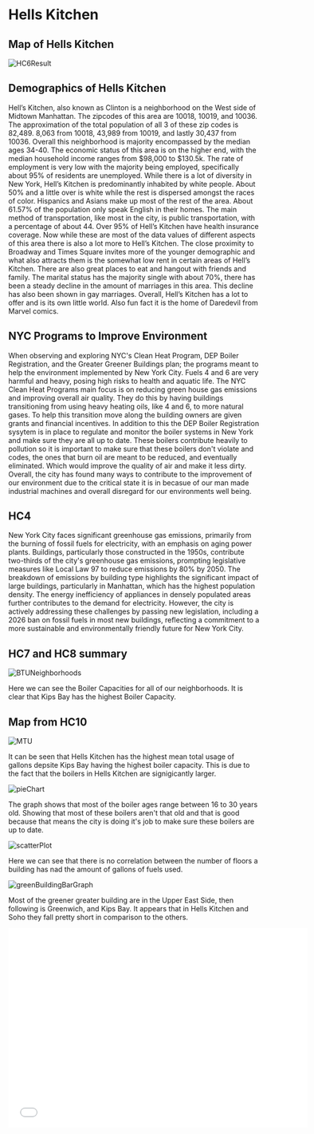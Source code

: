 # Hells Kitchen

## Map of Hells Kitchen
![HC6Result](https://github.com/axm92/HellsKitchen1.github.io/assets/148747458/45577d5d-7e41-4f0a-a296-687918874f37)

## Demographics of Hells Kitchen
Hell’s Kitchen, also known as Clinton is a neighborhood on the West side of Midtown Manhattan. The zipcodes of this area are 10018, 10019, and 10036. The approximation of the total population of all 3 of these zip codes is 82,489. 8,063 from 10018, 43,989 from 10019, and lastly 30,437 from 10036. Overall this neighborhood is majority encompassed by the median ages 34-40. The economic status of this area is on the higher end, with the median household income ranges from $98,000 to $130.5k. The rate of employment is very low with the majority being employed, specifically about 95% of residents are unemployed. While there is a lot of diversity in New York, Hell’s Kitchen is predominantly inhabited by white people. About 50%  and a little over is white while the rest is dispersed amongst the races of color. Hispanics and Asians make up most of the rest of the area. About 61.57% of the population only speak English in their homes. The main method of transportation, like most in the city, is public transportation, with a percentage of about 44. Over 95% of Hell’s Kitchen have health insurance coverage. Now while these are most of the data values of different aspects of this area there is also a lot more to Hell’s Kitchen. The close proximity to Broadway and Times Square invites more of the younger demographic and what also attracts them is the somewhat low rent in certain areas of Hell’s Kitchen. There are also great places to eat and hangout with friends and family. The marital status has the majority single with about 70%, there has been a steady decline in the amount of marriages in this area. This decline has also been shown in gay marriages. Overall, Hell’s Kitchen has a lot to offer and is its own little world. Also fun fact it is the home of Daredevil from Marvel comics.  

## NYC Programs to Improve Environment
When observing and exploring NYC's Clean Heat Program, DEP Boiler Registration, and the Greater Greener Buildings plan; the programs meant to help the environment implemented by New York City. Fuels 4 and 6 are very harmful and heavy, posing high risks to health and aquatic life. The NYC Clean Heat Programs main focus is on reducing green house gas emissions and improving overall air quality. They do this by having buildings transitioning from using heavy heating oils, like 4 and 6, to more natural gases. To help this transition move along the building owners are given grants and financial incentives. In addition to this the DEP Boiler Registration sysytem is in place to regulate and monitor the boiler systems in New York and make sure they are all up to date. These boilers contribute heavily to pollution so it is important to make sure that these boilers don't violate and codes, the ones that burn oil are meant to be reduced, and eventually eliminated. Which would improve the quality of air and make it less dirty. Overall, the city has found many ways to contribute to the improvement of our environment due to the critical state it is in becasue of our man made industrial machines and overall disregard for our environments well being.

## HC4
New York City faces significant greenhouse gas emissions, primarily from the burning of fossil fuels for electricity, with an emphasis on aging power plants. Buildings, particularly those constructed in the 1950s, contribute two-thirds of the city's greenhouse gas emissions, prompting legislative measures like Local Law 97 to reduce emissions by 80% by 2050. The breakdown of emissions by building type highlights the significant impact of large buildings, particularly in Manhattan, which has the highest population density. The energy inefficiency of appliances in densely populated areas further contributes to the demand for electricity. However, the city is actively addressing these challenges by passing new legislation, including a 2026 ban on fossil fuels in most new buildings, reflecting a commitment to a more sustainable and environmentally friendly future for New York City.

## HC7 and HC8 summary
![BTUNeighborhoods](https://github.com/axm92/HellsKitchen1.github.io/assets/148747458/bd0329d1-e1b1-473b-973e-50d208c2f2d0)

Here we can see the Boiler Capacities for all of our neighborhoods. It is clear that Kips Bay has the highest Boiler Capacity. 
## Map from HC10
![MTU](https://github.com/axm92/HellsKitchen1.github.io/assets/148747458/ddd9ea57-c546-464f-a7b0-de0e963fcc2d)

It can be seen that Hells Kitchen has the highest mean total usage of gallons depsite Kips Bay having the highest boiler capacity. This is due to the fact that the boilers in Hells Kitchen are signigicantly larger.

![pieChart](https://github.com/axm92/HellsKitchen1.github.io/assets/148747458/ae0e6134-c07a-4ada-9b61-ffc1540a6a6f)

The graph shows that most of the boiler ages range between 16 to 30 years old. Showing that most of these boilers aren't that old and that is good because that means the city is doing it's job to make sure these boilers are up to date. 

![scatterPlot](https://github.com/axm92/HellsKitchen1.github.io/assets/148747458/db2b72a4-89b5-4388-8fad-3585cb56e70c)

Here we can see that there is no correlation between the number of floors a building has nad the amount of gallons of fuels used. 

![greenBuildingBarGraph](https://github.com/axm92/HellsKitchen1.github.io/assets/148747458/b64da377-0db3-4f27-bbba-60f63d97343c)

Most of the greener greater building are in the Upper East Side, then following is Greenwich, and Kips Bay. It appears that in Hells Kitchen and Soho they fall pretty short in comparison to the others.

<iframe src="HellsKitchen.html" width="600" height="400" frameborder="0" frameborder="0" marginwidth="0" marginheight="0" allowfullscreen></iframe>

